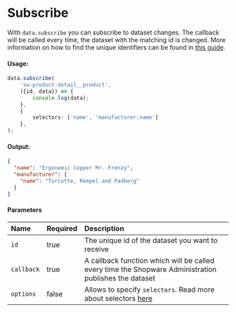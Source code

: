 # Subscribe

With `data.subscribe` you can subscribe to dataset changes. The callback will be called every time, the dataset with the matching id is changed. 
More information on how to find the unique identifiers can be found in [this guide](../../5_internals/datahandling.md).

#### Usage:  
```ts
data.subscribe(
    'sw-product-detail__product',
    ({id, data}) => {
        console.log(data);
    },
    {
        selectors: ['name', 'manufacturer.name']
    },
);
```

#### Output:
```json
{
  "name": "Ergonomic Copper Mr. Frenzy",
  "manufacturer": {
    "name": "Turcotte, Rempel and Padberg"
  }
}
```

#### Parameters
| Name        | Required | Description                                                                                           |
| :---------- | :------- |:------------------------------------------------------------------------------------------------------|
| `id`        | true     | The unique id of the dataset you want to receive                                                      |
| `callback`  | true     | A callback function which will be called every time the Shopware Administration publishes the dataset |
| `options` | false    | Allows to specify `selectors`. Read more about selectors [here](../../4_concepts/selectors.md)                                       |
